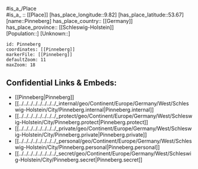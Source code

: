 ﻿---
location: [53.67,9.82] 
mapzoom: [7,12] 
mapmarker: city 
type: City
tags:
- geo/City


SpocWebEntityId: 33376
isDeleted: false
confidential: public

---
#is_a_/Place  
#is_a_ :: [[Place]] 
[has_place_longitude::9.82] 
[has_place_latitude::53.67] 
[name::Pinneberg] 
has_place_country:: [[Germany]]  
has_place_province:: [[Schleswig-Holstein]]  
[Population::] 
[Unknown::] 


```leaflet
id: Pinneberg
coordinates: [[Pinneberg]] 
markerFile: [[Pinneberg]] 
defaultZoom: 11 
maxZoom: 18
```


## Confidential Links & Embeds: 
- [[Pinneberg|Pinneberg]]  
- [[../../../../../../../../_internal/geo/Continent/Europe/Germany/West/Schleswig-Holstein/City/Pinneberg.internal|Pinneberg.internal]] 
- [[../../../../../../../../_protect/geo/Continent/Europe/Germany/West/Schleswig-Holstein/City/Pinneberg.protect|Pinneberg.protect]] 
- [[../../../../../../../../_private/geo/Continent/Europe/Germany/West/Schleswig-Holstein/City/Pinneberg.private|Pinneberg.private]] 
- [[../../../../../../../../_personal/geo/Continent/Europe/Germany/West/Schleswig-Holstein/City/Pinneberg.personal|Pinneberg.personal]] 
- [[../../../../../../../../_secret/geo/Continent/Europe/Germany/West/Schleswig-Holstein/City/Pinneberg.secret|Pinneberg.secret]] 
